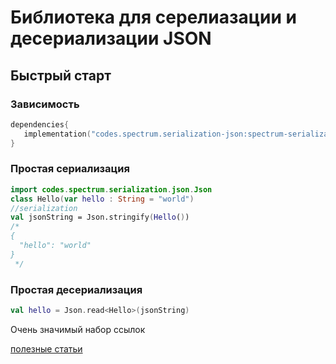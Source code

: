 # Библиотека для серелиазации и десериализации JSON

## Быстрый старт

### Зависимость

```kotlin
dependencies{
   implementation("codes.spectrum.serialization-json:spectrum-serialization-json-commons:0.5-dev-SNAPSHOT")
}
```

### Простая сериализация
```kotlin
import codes.spectrum.serialization.json.Json
class Hello(var hello : String = "world")
//serialization
val jsonString = Json.stringify(Hello()) 
/*
{
  "hello": "world"
}
 */
 ```
 
### Простая десериализация
```kotlin
val hello = Json.read<Hello>(jsonString)
```


Очень значимый набор ссылок

[полезные статьи](https://futurestud.io/tutorials/gson-builder-relax-gson-with-lenient)